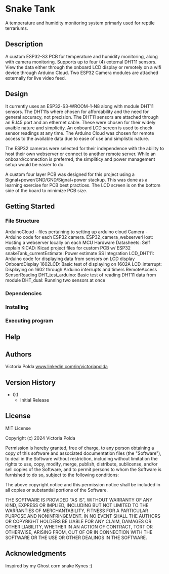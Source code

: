 # Snake Tank

A temperature and humidity monitoring system primarly used for reptile terrariums. 

## Description

A custom ESP32-S3 PCB for temperature and humidity monitoring, along with camera monitoring. Supports up to four (4) external DHT11 sensors.
View the data either through the onboard LCD display or remotely on a wifi device through Arduino Cloud.
Two ESP32 Camera modules are attached externally for live video feed. 

## Design

It currently uses an ESP32-S3-WROOM-1-N8 along with module DHT11 sensors. The DHT11s where chosen for affordability and the need for general accuracy, not precision.
The DHT11 sensors are attached through an RJ45 port and an ethernet cable. These were chosen for their widely avaible nature and simplicity.
An onboard LCD screen is used to check sensor readings at any time. 
The Arduino Cloud was chosen for remote access to the available data due to ease of use and simplistic nature.

The ESP32 cameras were selected for their independence with the ability to host their own webserver or connect to another remote server. While an onboard/connection is preferred, the simpliticy and power management setup would be easier to do.

A custom four layer PCB was designed for this project using a Signal+power/GND/GND/Signal+power stackup. This was done as a learning exercise for PCB best practices. The LCD screen is on the bottom side of the board to minimize PCB size.

## Getting Started

### File Structure
ArduinoCloud - files pertaining to setting up arduino cloud
Camera - Arduino code for each ESP32 camera. 
   ESP32_camera_webserverHost: Hosting a webserver locally on each MCU
Hardware
   Datasheets: Self explain
   KiCAD: Kicad project files for custom PCB w/ ESP32
   snakeTank_currentEstimate: Power estimate SS
Integration
   LCD_DHT11: Arduino code for displaying data from sensors on LCD display
OnboardDisplay
   1602LCD: Basic test of displaying on 1602A
   LCD_interrupt: Displaying on 1602 through Arduino interrupts and timers
RemoteAccess
SensorReading
   DHT_test_arduino: Basic test of reading DHT11 data from module
   DHT_dual: Running two sensors at once

### Dependencies


### Installing


### Executing program


## Help

## Authors

Victoria Polda
www.linkedin.com/in/victoriapolda

## Version History

* 0.1
    * Initial Release

## License

MIT License

Copyright (c) 2024 Victoria Polda

Permission is hereby granted, free of charge, to any person obtaining a copy
of this software and associated documentation files (the "Software"), to deal
in the Software without restriction, including without limitation the rights
to use, copy, modify, merge, publish, distribute, sublicense, and/or sell
copies of the Software, and to permit persons to whom the Software is
furnished to do so, subject to the following conditions:

The above copyright notice and this permission notice shall be included in all
copies or substantial portions of the Software.

THE SOFTWARE IS PROVIDED "AS IS", WITHOUT WARRANTY OF ANY KIND, EXPRESS OR
IMPLIED, INCLUDING BUT NOT LIMITED TO THE WARRANTIES OF MERCHANTABILITY,
FITNESS FOR A PARTICULAR PURPOSE AND NONINFRINGEMENT. IN NO EVENT SHALL THE
AUTHORS OR COPYRIGHT HOLDERS BE LIABLE FOR ANY CLAIM, DAMAGES OR OTHER
LIABILITY, WHETHER IN AN ACTION OF CONTRACT, TORT OR OTHERWISE, ARISING FROM,
OUT OF OR IN CONNECTION WITH THE SOFTWARE OR THE USE OR OTHER DEALINGS IN THE
SOFTWARE.

## Acknowledgments

Inspired by my Ghost corn snake Kynes :) 
